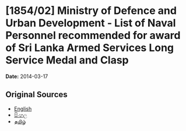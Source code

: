 # [1854/02] Ministry of Defence and Urban Development - List of Naval Personnel recommended for award of Sri Lanka Armed Services Long Service Medal and Clasp

**Date:** 2014-03-17

## Original Sources

- [English](https://documents.gov.lk/view/extra-gazettes/2014/3/1854-02_E.pdf)
- [සිංහල](https://documents.gov.lk/view/extra-gazettes/2014/3/1854-02_S.pdf)
- [தமிழ்](https://documents.gov.lk/view/extra-gazettes/2014/3/1854-02_T.pdf)
